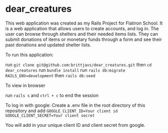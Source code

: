 # dear_creatures
This web application was created as my Rails Project for Flatiron School. It is a web application that allows users to create accounts, and log in. The user can browse through shelters and their needed items lists. They can submit donations of items or monetary funds through a form and see their past donations and updated shelter lists. 

To run this application:

run ```git clone git@github.com:brittjavs/dear_creatures.git``` then ```cd dear_creatures```
run ```bundle install```
run ```rails db:migrate RAILS_ENV=development``` then ```rails db:seed```

To view in browser

run ```rails s``` and ```ctrl + c``` to end the session

To log in with google:
Create a .env file in the root directory of this repository and add 
```GOOGLE_CLIENT_ID=Your client id```
```GOOGLE_CLIENT_SECRET=Your client secret```

You will add in your unique client ID and client secret from google.
